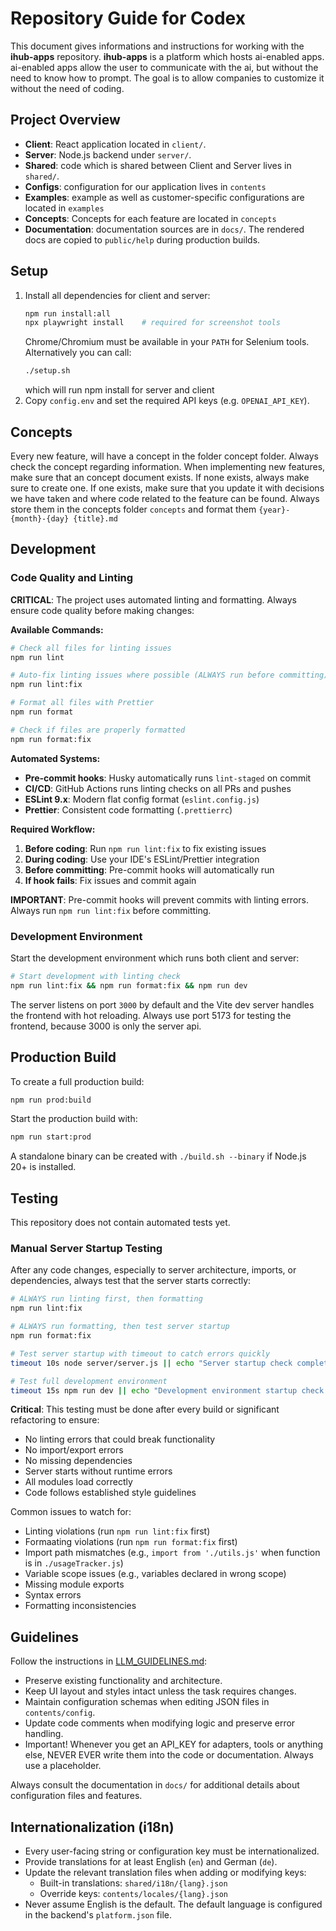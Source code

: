 # Repository Guide for Codex

This document gives informations and instructions for working with the **ihub-apps** repository. **ihub-apps** is a platform which hosts ai-enabled apps. ai-enabled apps allow the user to communicate with the ai, but without the need to know how to prompt. The goal is to allow companies to customize it without the need of coding.

## Project Overview

- **Client**: React application located in `client/`.
- **Server**: Node.js backend under `server/`.
- **Shared**: code which is shared between Client and Server lives in `shared/`.
- **Configs**: configuration for our application lives in `contents`
- **Examples**: example as well as customer-specific configurations are located in `examples`
- **Concepts**: Concepts for each feature are located in `concepts`
- **Documentation**: documentation sources are in `docs/`. The rendered docs are copied to `public/help` during production builds.

## Setup

1. Install all dependencies for client and server:
   ```bash
   npm run install:all
   npx playwright install    # required for screenshot tools
   ```
   Chrome/Chromium must be available in your `PATH` for Selenium tools.
   Alternatively you can call:
   ```bash
   ./setup.sh
   ```
   which will run npm install for server and client
2. Copy `config.env` and set the required API keys (e.g. `OPENAI_API_KEY`).

## Concepts

Every new feature, will have a concept in the folder concept folder. Always check the concept regarding information. When implementing new features, make sure that an concept document exists. If none exists, always make sure to create one.
If one exists, make sure that you update it with decisions we have taken and where code related to the feature can be found.
Always store them in the concepts folder `concepts` and format them `{year}-{month}-{day} {title}.md`

## Development

### Code Quality and Linting

**CRITICAL**: The project uses automated linting and formatting. Always ensure code quality before making changes:

**Available Commands:**

```bash
# Check all files for linting issues
npm run lint

# Auto-fix linting issues where possible (ALWAYS run before committing)
npm run lint:fix

# Format all files with Prettier
npm run format

# Check if files are properly formatted
npm run format:fix
```

**Automated Systems:**

- **Pre-commit hooks**: Husky automatically runs `lint-staged` on commit
- **CI/CD**: GitHub Actions runs linting checks on all PRs and pushes
- **ESLint 9.x**: Modern flat config format (`eslint.config.js`)
- **Prettier**: Consistent code formatting (`.prettierrc`)

**Required Workflow:**

1. **Before coding**: Run `npm run lint:fix` to fix existing issues
2. **During coding**: Use your IDE's ESLint/Prettier integration
3. **Before committing**: Pre-commit hooks will automatically run
4. **If hook fails**: Fix issues and commit again

**IMPORTANT**: Pre-commit hooks will prevent commits with linting errors. Always run `npm run lint:fix` before committing.

### Development Environment

Start the development environment which runs both client and server:

```bash
# Start development with linting check
npm run lint:fix && npm run format:fix && npm run dev
```

The server listens on port `3000` by default and the Vite dev server handles the frontend with hot reloading.
Always use port 5173 for testing the frontend, because 3000 is only the server api.

## Production Build

To create a full production build:

```bash
npm run prod:build
```

Start the production build with:

```bash
npm run start:prod
```

A standalone binary can be created with `./build.sh --binary` if Node.js 20+ is installed.

## Testing

This repository does not contain automated tests yet.

### Manual Server Startup Testing

After any code changes, especially to server architecture, imports, or dependencies, always test that the server starts correctly:

```bash
# ALWAYS run linting first, then formatting
npm run lint:fix

# ALWAYS run formatting, then test server startup
npm run format:fix

# Test server startup with timeout to catch errors quickly
timeout 10s node server/server.js || echo "Server startup check completed"

# Test full development environment
timeout 15s npm run dev || echo "Development environment startup check completed"
```

**Critical**: This testing must be done after every build or significant refactoring to ensure:

- No linting errors that could break functionality
- No import/export errors
- No missing dependencies
- Server starts without runtime errors
- All modules load correctly
- Code follows established style guidelines

Common issues to watch for:

- Linting violations (run `npm run lint:fix` first)
- Formaating violations (run `npm run format:fix` first)
- Import path mismatches (e.g., `import from './utils.js'` when function is in `./usageTracker.js`)
- Variable scope issues (e.g., variables declared in wrong scope)
- Missing module exports
- Syntax errors
- Formatting inconsistencies

## Guidelines

Follow the instructions in [LLM_GUIDELINES.md](LLM_GUIDELINES.md):

- Preserve existing functionality and architecture.
- Keep UI layout and styles intact unless the task requires changes.
- Maintain configuration schemas when editing JSON files in `contents/config`.
- Update code comments when modifying logic and preserve error handling.
- Important! Whenever you get an API_KEY for adapters, tools or anything else, NEVER EVER write them into the code or documentation. Always use a placeholder.

Always consult the documentation in `docs/` for additional details about configuration files and features.

## Internationalization (i18n)

- Every user-facing string or configuration key must be internationalized.
- Provide translations for at least English (`en`) and German (`de`).
- Update the relevant translation files when adding or modifying keys:
  - Built-in translations: `shared/i18n/{lang}.json`
  - Override keys: `contents/locales/{lang}.json`
- Never assume English is the default. The default language is configured in the
  backend's `platform.json` file.
